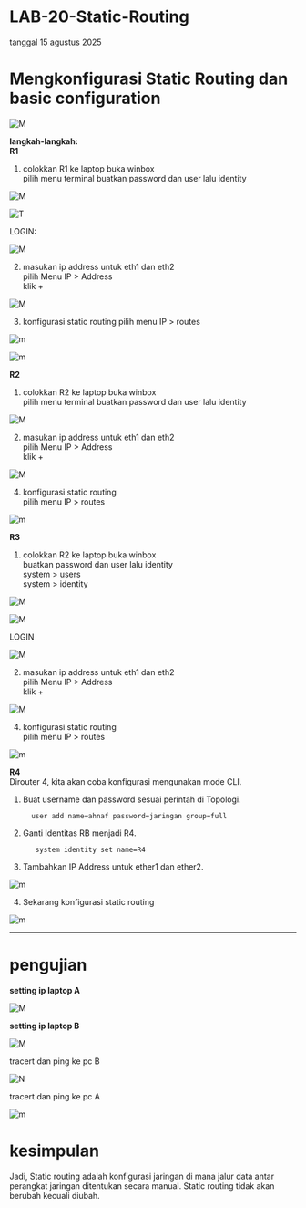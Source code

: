 # LAB-20-Static-Routing
tanggal 15 agustus 2025
# Mengkonfigurasi Static Routing dan basic configuration 

![M](asdfg.png)

**langkah-langkah:**  
**R1**
1. colokkan R1 ke laptop buka winbox     
   pilih menu terminal buatkan password dan user lalu identity    

![M](lab22pw.PNG)

![T](LAB22IDN.PNG)

LOGIN:  

![M](lab22mask.PNG)

2. masukan ip address untuk eth1 dan eth2    
   pilih Menu IP > Address  
   klik +  

![M](lad22adresPNG.PNG)

3. konfigurasi static routing 
   pilih menu IP > routes    

![m](iprutr1.PNG)

![m](iprutr11.PNG)


**R2**  
1. colokkan R2 ke laptop buka winbox  
   pilih menu terminal buatkan password dan user lalu identity  

![M](LAB22NM2.PNG)

2. masukan ip address untuk eth1 dan eth2    
   pilih Menu IP > Address  
   klik +
   
![M](ipr2.PNG)

4. konfigurasi static routing  
   pilih menu IP > routes

![m](iprutr2.PNG)

**R3**  
1. colokkan R2 ke laptop buka winbox    
   buatkan password dan user lalu identity  
   system > users  
   system > identity    

![M](usradd.PNG)

![M](id.PNG)

LOGIN

![M](logon.PNG)

2. masukan ip address untuk eth1 dan eth2      
   pilih Menu IP > Address    
   klik +
   
![M](ipr3.PNG)

4. konfigurasi static routing    
   pilih menu IP > routes

![m](iprutr3.PNG)

**R4**  
Dirouter 4, kita akan coba konfigurasi mengunakan mode CLI.  
1. Buat username dan password sesuai perintah di Topologi.  

         user add name=ahnaf password=jaringan group=full

2. Ganti Identitas RB menjadi R4.  

          system identity set name=R4
     
3. Tambahkan IP Address untuk ether1 dan ether2.  

 ![m](ipr4.PNG)

4. Sekarang konfigurasi static routing

![m](iprutr4.PNG)

-------------------------------------------------------------------------------------------------------------------------------------------------------------------------------
# pengujian
**setting ip laptop A**  

![M](lab22ws.PNG)

**setting ip laptop B**  

 ![M](pc1.PNG)


tracert dan ping ke pc B

![N](lab22ping.PNG)

tracert dan ping ke pc A

![m](cmdsd.PNG)



# kesimpulan
Jadi, Static routing adalah konfigurasi jaringan di mana jalur data antar perangkat jaringan ditentukan secara manual. Static routing tidak akan berubah kecuali diubah.
